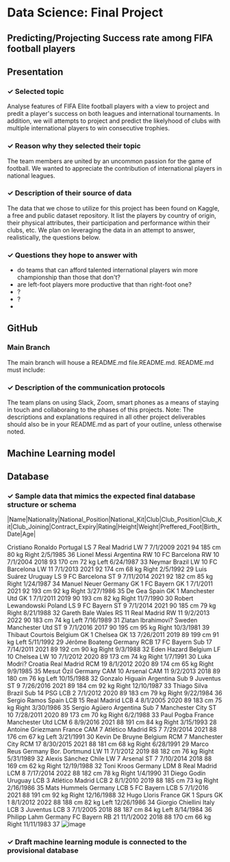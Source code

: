 # Data Science: Final Project <br>
## Predicting/Projecting Success rate among FIFA football players

## Presentation
### ✓ Selected topic
Analyse features of FIFA Elite football players with a view to project and predit a player's success on both leagues and international tournaments. In addition, we will attempts to project and predict the likelyhood of clubs with multiple international players to win consecutive trophies.
### ✓ Reason why they selected their topic
The team members are united by an uncommon passion for the game of football. We wanted to appreciate the contribution of international players in national leagues.
### ✓ Description of their source of data 
The data that we chose to utilize for this project has been found on Kaggle, a free and public dataset repository. It list the players by country of origin, their physical attributes, their participation and performance within their clubs, etc. We plan on leveraging the data in an attempt to answer, realistically, the questions below.
### ✓ Questions they hope to answer with
- do teams that can afford talented international players win more championship than those that don't?
- are left-foot players more productive that than right-foot one?
- ?
- ?
- 
## GitHub
### Main Branch 
The main branch will house a README.md file.README.md. README.md must include: 
### ✓ Description of the communication protocols
The team plans on using Slack, Zoom, smart phones as a means of staying in touch and collaboraing to the phases of this projects.
Note: The descriptions and explanations required in all other project deliverables should also be in your README.md as part of your outline, unless otherwise noted.

## Machine Learning model


## Database
### ✓ Sample data that mimics the expected final database structure or schema


|Name|Nationality|National_Position|National_Kit|Club|Club_Position|Club_Kit|Club_Joining|Contract_Expiry|Rating|Height|Weight|Preffered_Foot|Birth_Date|Age|

Cristiano Ronaldo	Portugal	LS	7	Real Madrid	LW	7	7/1/2009	2021	94	185 cm	80 kg	Right	2/5/1985	36
Lionel Messi	Argentina	RW	10	FC Barcelona	RW	10	7/1/2004	2018	93	170 cm	72 kg	Left	6/24/1987	33
Neymar	Brazil	LW	10	FC Barcelona	LW	11	7/1/2013	2021	92	174 cm	68 kg	Right	2/5/1992	29
Luis Suárez	Uruguay	LS	9	FC Barcelona	ST	9	7/11/2014	2021	92	182 cm	85 kg	Right	1/24/1987	34
Manuel Neuer	Germany	GK	1	FC Bayern	GK	1	7/1/2011	2021	92	193 cm	92 kg	Right	3/27/1986	35
De Gea	Spain	GK	1	Manchester Utd	GK	1	7/1/2011	2019	90	193 cm	82 kg	Right	11/7/1990	30
Robert Lewandowski	Poland	LS	9	FC Bayern	ST	9	7/1/2014	2021	90	185 cm	79 kg	Right	8/21/1988	32
Gareth Bale	Wales	RS	11	Real Madrid	RW	11	9/2/2013	2022	90	183 cm	74 kg	Left	7/16/1989	31
Zlatan Ibrahimovi?	Sweden			Manchester Utd	ST	9	7/1/2016	2017	90	195 cm	95 kg	Right	10/3/1981	39
Thibaut Courtois	Belgium	GK	1	Chelsea	GK	13	7/26/2011	2019	89	199 cm	91 kg	Left	5/11/1992	29
Jérôme Boateng	Germany	RCB	17	FC Bayern	Sub	17	7/14/2011	2021	89	192 cm	90 kg	Right	9/3/1988	32
Eden Hazard	Belgium	LF	10	Chelsea	LW	10	7/1/2012	2020	89	173 cm	74 kg	Right	1/7/1991	30
Luka Modri?	Croatia			Real Madrid	RCM	19	8/1/2012	2020	89	174 cm	65 kg	Right	9/9/1985	35
Mesut Özil	Germany	CAM	10	Arsenal	CAM	11	9/2/2013	2018	89	180 cm	76 kg	Left	10/15/1988	32
Gonzalo Higuaín	Argentina	Sub	9	Juventus	ST	9	7/26/2016	2021	89	184 cm	92 kg	Right	12/10/1987	33
Thiago Silva	Brazil	Sub	14	PSG	LCB	2	7/1/2012	2020	89	183 cm	79 kg	Right	9/22/1984	36
Sergio Ramos	Spain	LCB	15	Real Madrid	LCB	4	8/1/2005	2020	89	183 cm	75 kg	Right	3/30/1986	35
Sergio Agüero	Argentina	Sub	7	Manchester City	ST	10	7/28/2011	2020	89	173 cm	70 kg	Right	6/2/1988	33
Paul Pogba	France			Manchester Utd	LCM	6	8/9/2016	2021	88	191 cm	84 kg	Right	3/15/1993	28
Antoine Griezmann	France	CAM	7	Atlético Madrid	RS	7	7/29/2014	2021	88	176 cm	67 kg	Left	3/21/1991	30
Kevin De Bruyne	Belgium	RCM	7	Manchester City	RCM	17	8/30/2015	2021	88	181 cm	68 kg	Right	6/28/1991	29
Marco Reus	Germany			Bor. Dortmund	LW	11	7/1/2012	2019	88	182 cm	76 kg	Right	5/31/1989	32
Alexis Sánchez	Chile	LW	7	Arsenal	ST	7	7/10/2014	2018	88	169 cm	62 kg	Right	12/19/1988	32
Toni Kroos	Germany	LDM	8	Real Madrid	LCM	8	7/17/2014	2022	88	182 cm	78 kg	Right	1/4/1990	31
Diego Godín	Uruguay	LCB	3	Atlético Madrid	LCB	2	8/1/2010	2019	88	185 cm	73 kg	Right	2/16/1986	35
Mats Hummels	Germany	LCB	5	FC Bayern	LCB	5	7/1/2016	2021	88	191 cm	92 kg	Right	12/16/1988	32
Hugo Lloris	France	GK	1	Spurs	GK	1	8/1/2012	2022	88	188 cm	82 kg	Left	12/26/1986	34
Giorgio Chiellini	Italy	LCB	3	Juventus	LCB	3	7/1/2005	2018	88	187 cm	84 kg	Left	8/14/1984	36
Philipp Lahm	Germany			FC Bayern	RB	21	11/1/2002	2018	88	170 cm	66 kg	Right	11/11/1983	37
![image](https://user-images.githubusercontent.com/14955474/123564012-ac85bc80-d785-11eb-843e-3841e3f88a08.png)

### ✓ Draft machine learning module is connected to the provisional database
